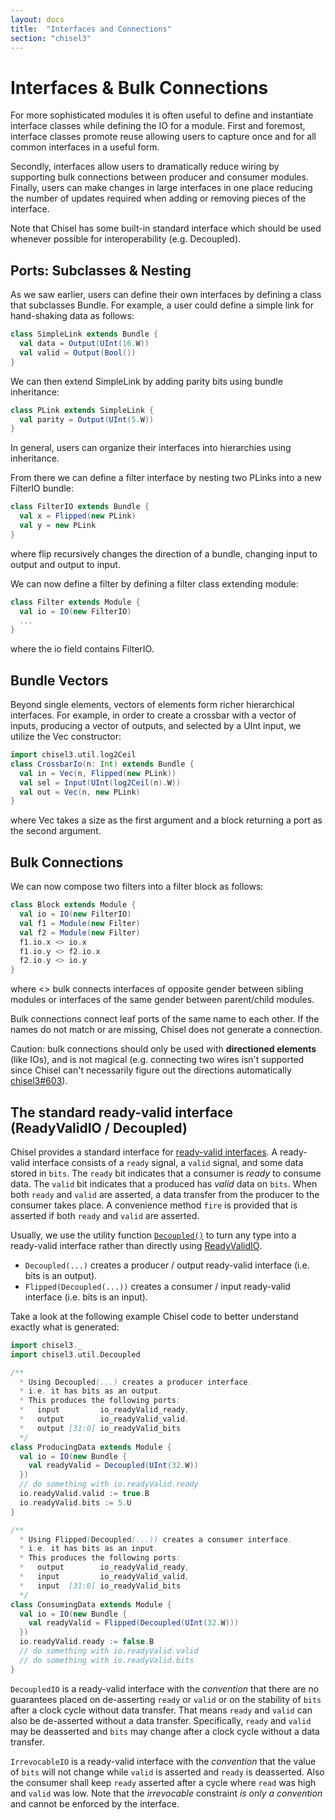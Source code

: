```yaml
---
layout: docs
title:  "Interfaces and Connections"
section: "chisel3"
---
```

# Interfaces & Bulk Connections

For more sophisticated modules it is often useful to define and instantiate interface classes while defining the IO for a module. First and foremost, interface classes promote reuse allowing users to capture once and for all common interfaces in a useful form.

Secondly, interfaces allow users to dramatically reduce wiring by supporting bulk connections between producer and consumer modules. Finally, users can make changes in large interfaces in one place reducing the number of updates required when adding or removing pieces of the interface.

Note that Chisel has some built-in standard interface which should be used whenever possible for interoperability (e.g. Decoupled).

## Ports: Subclasses & Nesting

As we saw earlier, users can define their own interfaces by defining a class that subclasses Bundle. For example, a user could define a simple link for hand-shaking data as follows:

```scala
class SimpleLink extends Bundle {
  val data = Output(UInt(16.W))
  val valid = Output(Bool())
}
```

We can then extend SimpleLink by adding parity bits using bundle inheritance:
```scala
class PLink extends SimpleLink {
  val parity = Output(UInt(5.W))
}
```
In general, users can organize their interfaces into hierarchies using inheritance.

From there we can define a filter interface by nesting two PLinks into a new FilterIO bundle:
```scala
class FilterIO extends Bundle {
  val x = Flipped(new PLink)
  val y = new PLink
}
```
where flip recursively changes the direction of a bundle, changing input to output and output to input.

We can now define a filter by defining a filter class extending module:
```scala
class Filter extends Module {
  val io = IO(new FilterIO)
  ...
}
```
where the io field contains FilterIO.

## Bundle Vectors

Beyond single elements, vectors of elements form richer hierarchical interfaces. For example, in order to create a crossbar with a vector of inputs, producing a vector of outputs, and selected by a UInt input, we utilize the Vec constructor:
```scala
import chisel3.util.log2Ceil
class CrossbarIo(n: Int) extends Bundle {
  val in = Vec(n, Flipped(new PLink))
  val sel = Input(UInt(log2Ceil(n).W))
  val out = Vec(n, new PLink)
}
```
where Vec takes a size as the first argument and a block returning a port as the second argument.

## Bulk Connections

We can now compose two filters into a filter block as follows:
```scala
class Block extends Module {
  val io = IO(new FilterIO)
  val f1 = Module(new Filter)
  val f2 = Module(new Filter)
  f1.io.x <> io.x
  f1.io.y <> f2.io.x
  f2.io.y <> io.y
}
```
where <> bulk connects interfaces of opposite gender between sibling modules or interfaces of the same gender between parent/child modules.

Bulk connections connect leaf ports of the same name to each other. If the names do not match or are missing, Chisel does not generate a connection.

Caution: bulk connections should only be used with **directioned elements** (like IOs), and is not magical (e.g. connecting two wires isn't supported since Chisel can't necessarily figure out the directions automatically [chisel3#603](https://github.com/freechipsproject/chisel3/issues/603)).

## The standard ready-valid interface (ReadyValidIO / Decoupled)

Chisel provides a standard interface for [ready-valid interfaces](http://inst.eecs.berkeley.edu/~cs150/Documents/Interfaces.pdf).
A ready-valid interface consists of a `ready` signal, a `valid` signal,
and some data stored in `bits`.
The `ready` bit indicates that a consumer is *ready* to consume data.
The `valid` bit indicates that a produced has *valid* data on `bits`.
When both `ready` and `valid` are asserted, a data transfer from the
producer to the consumer takes place.
A convenience method `fire` is provided that is asserted if both
`ready` and `valid` are asserted.

Usually, we use the utility function [`Decoupled()`](https://chisel.eecs.berkeley.edu/api/latest/chisel3/util/Decoupled$.html) to turn any type into a ready-valid interface rather than directly using [ReadyValidIO](http://chisel.eecs.berkeley.edu/api/latest/chisel3/util/ReadyValidIO.html).

* `Decoupled(...)` creates a producer / output ready-valid interface (i.e. bits is an output).
* `Flipped(Decoupled(...))` creates a consumer / input ready-valid interface (i.e. bits is an input).

Take a look at the following example Chisel code to better understand exactly what is generated:

```scala
import chisel3._
import chisel3.util.Decoupled

/**
  * Using Decoupled(...) creates a producer interface.
  * i.e. it has bits as an output.
  * This produces the following ports:
  *   input         io_readyValid_ready,
  *   output        io_readyValid_valid,
  *   output [31:0] io_readyValid_bits
  */
class ProducingData extends Module {
  val io = IO(new Bundle {
    val readyValid = Decoupled(UInt(32.W))
  })
  // do something with io.readyValid.ready
  io.readyValid.valid := true.B
  io.readyValid.bits := 5.U
}

/**
  * Using Flipped(Decoupled(...)) creates a consumer interface.
  * i.e. it has bits as an input.
  * This produces the following ports:
  *   output        io_readyValid_ready,
  *   input         io_readyValid_valid,
  *   input  [31:0] io_readyValid_bits
  */
class ConsumingData extends Module {
  val io = IO(new Bundle {
    val readyValid = Flipped(Decoupled(UInt(32.W)))
  })
  io.readyValid.ready := false.B
  // do something with io.readyValid.valid
  // do something with io.readyValid.bits
}
```

`DecoupledIO` is a ready-valid interface with the *convention*
that there are no guarantees placed on de-asserting `ready` or `valid` or
on the stability of `bits` after a clock cycle without data transfer.
That means `ready` and `valid` can also be de-asserted without a data transfer.
Specifically, `ready` and `valid` may be deasserted and `bits` may change
after a clock cycle without a data transfer.

`IrrevocableIO` is a ready-valid interface with the *convention*
that the value of `bits` will not change while `valid` is asserted and `ready` is deasserted.
Also the consumer shall keep `ready` asserted after a cycle where `read`
was high and `valid` was low.
Note that the *irrevocable* constraint *is only a convention* and cannot
be enforced by the interface.

